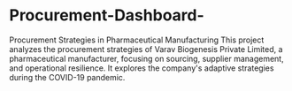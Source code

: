 # Procurement-Dashboard-
Procurement Strategies in Pharmaceutical Manufacturing  This project analyzes the procurement strategies of Varav Biogenesis Private Limited, a pharmaceutical manufacturer, focusing on sourcing, supplier management, and operational resilience. It explores the company's adaptive strategies during the COVID-19 pandemic.
